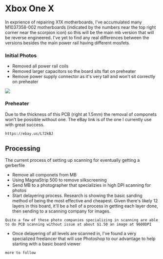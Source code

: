 # Xbox One X

In exprience of repairing X1X motherboards, I've accumulated many M1037358-002 motherboards (indicated by the numbers near the top right corner near the scorpion icon) so this will be the main mb version that will be reverse engineered. I've yet to find any real differences between the versions besides the main power rail having different mosfets.

### Initial Photos

* Removed all power rail coils
* Removed larger capacitors so the board sits flat on preheater
* Remove power supply connector as it's very tall and won't sit correctly on preheater

![](images/002-Front.jpg)

### Preheater

Due to the thickness of this PCB (right at 1.5mm) the removal of componets won't be possible without one. The eBay link is of the one I currently use with great success.

```
https://ebay.us/L72kBJ
```

## Processing

The current process of setting up scanning for eventually getting a gerberfile

* Remove all componets from MB
* Using MagnaStrip 500 to remove silkscreening
* Send MB to a photographer that specializies in high DPI scanning for photos 
* Start delayering process. Research is showing the basic sanding method of being the most effective and cheapest. Given there's likely 12 layers in this board, it'll be a hell of a process in getting each layer done, then sending to a scanning company for images.
```
Quite a few of these photo companies specializing in scanning are able to do PCB scanning without issue at about $1.50 an image at 9600DPI
```
* Once delayering of all levels are scanned in, I've found a very specialized freelancer that will use Photoshop to our advantage to help starting with a basic board viewer 
```
more to follow
```